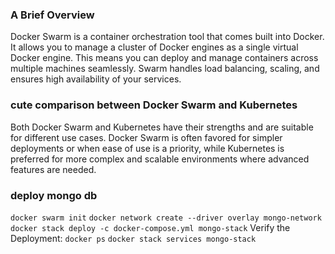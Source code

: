 ### A Brief Overview

Docker Swarm is a container orchestration tool that comes built into Docker. It allows you to manage a cluster of Docker engines as a single virtual Docker engine. This means you can deploy and manage containers across multiple machines seamlessly. Swarm handles load balancing, scaling, and ensures high availability of your services.

### cute comparison between Docker Swarm and Kubernetes

Both Docker Swarm and Kubernetes have their strengths and are suitable for different use cases. Docker Swarm is often favored for simpler deployments or when ease of use is a priority, while Kubernetes is preferred for more complex and scalable environments where advanced features are needed.

### deploy mongo db
`docker swarm init`
`docker network create --driver overlay mongo-network`
`docker stack deploy -c docker-compose.yml mongo-stack`
Verify the Deployment:
`docker ps`
`docker stack services mongo-stack`